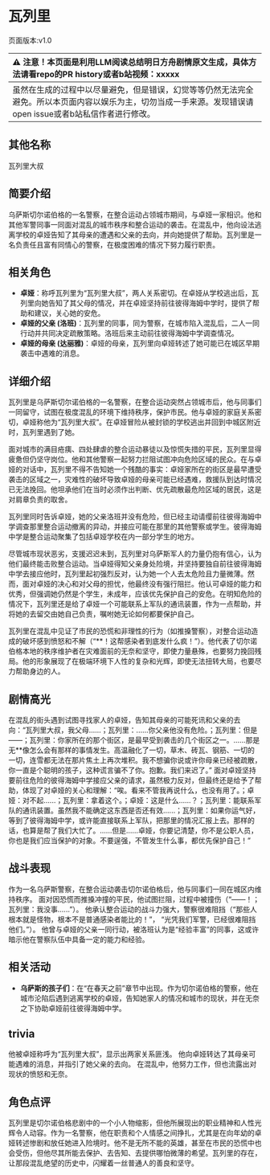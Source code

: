 # 瓦列里
页面版本:v1.0
 

| :warning: 注意！本页面是利用LLM阅读总结明日方舟剧情原文生成，具体方法请看repo的PR history或者b站视频：xxxxx           |
|:----------------------------|
| 虽然在生成的过程中以尽量避免，但是错误，幻觉等等仍然无法完全避免。所以本页面内容以娱乐为主，切勿当成一手来源。发现错误请open issue或者b站私信作者进行修改。|



## 其他名称
瓦列里大叔
## 简要介绍
乌萨斯切尔诺伯格的一名警察，在整合运动占领城市期间，与卓娅一家相识。他和其他军警同事一同面对混乱的城市秩序和整合运动的袭击。在混乱中，他向设法逃离学校的卓娅告知了其母亲的遭遇和父亲的去向，并向她提供了帮助。瓦列里是一名负责任且富有同情心的警察，在极度困难的情况下努力履行职责。
## 相关角色
-   **卓娅**：称呼瓦列里为“瓦列里大叔”，两人关系密切。在卓娅从学校逃出后，瓦列里向她告知了其父母的情况，并在卓娅坚持前往彼得海姆中学时，提供了帮助和建议，关心她的安危。
-   **卓娅的父亲 (洛班)**：瓦列里的同事，同为警察，在城市陷入混乱后，二人一同行动并共同决定疏散策略。洛班后来主动前往彼得海姆中学调查情况。
-   **卓娅的母亲 (达丽雅)**：卓娅的母亲，瓦列里向卓娅转述了她可能已在城区早期袭击中遇难的消息。
## 详细介绍
瓦列里是乌萨斯切尔诺伯格的一名警察，在整合运动突然占领城市后，他与同事们一同留守，试图在极度混乱的环境下维持秩序，保护市民。他与卓娅的家庭关系密切，卓娅称他为“瓦列里大叔”。在卓娅冒险从被封锁的学校逃出并回到中城区附近时，瓦列里遇到了她。

面对城市的满目疮痍、四处肆虐的整合运动暴徒以及惊慌失措的平民，瓦列里显得疲惫但仍坚守岗位。他和其他警察一起努力拦阻试图冲向危险区域的民众。在与卓娅的对话中，瓦列里不得不告知她一个残酷的事实：卓娅家所在的街区是最早遭受袭击的区域之一，灾难性的破坏导致卓娅的母亲可能已经遇难，救援队到达时情况已无法挽回。他坦承他们在当时必须作出判断、优先疏散最危险区域的居民，这是对肩章负责的取舍。

瓦列里同时告诉卓娅，她的父亲洛班并没有危险，但已经主动请缨前往彼得海姆中学调查那里整合运动撤离的异动，并接应可能在那里的其他警察或学生。彼得海姆中学是整合运动聚集了包括卓娅学校在内一部分学生的地方。

尽管城市现状恶劣，支援迟迟未到，瓦列里对乌萨斯军人的力量仍抱有信心，认为他们最终能击败整合运动。当卓娅得知父亲身处险境，并坚持要独自前往彼得海姆中学去接应他时，瓦列里起初强烈反对，认为她一个人去太危险且力量微薄。然而，面对卓娅的决心和对父母的担忧，他最终没有强行阻拦。他认可卓娅的能力和优秀，但强调她仍然是个学生，未成年，应该优先保护自己的安危。在明知危险的情况下，瓦列里还是给了卓娅一个可能联系上军队的通讯装置，作为一点帮助，并将她的去留交由她自己负责，嘱咐她无论如何都要保护自己。

瓦列里在混乱中见证了市民的恐慌和非理性的行为（如推搡警察），对整合运动造成的破坏感到愤怒和不解（“**！这帮感染者到底发什么疯！”）。他代表了切尔诺伯格本地的秩序维护者在灾难面前的无奈和坚守，即使力量悬殊，也要努力挽回残局。他的形象展现了在极端环境下人性的复杂和光辉，即使无法扭转大局，也要尽力帮助身边的人。
## 剧情高光
在混乱的街头遇到试图寻找家人的卓娅，告知其母亲的可能死讯和父亲的去向：“瓦列里大叔，我父母......；瓦列里：......你父亲他没有危险。；瓦列里：但是——；瓦列里：你家所在的那个街区，是最早受到袭击的几个街区之一。......那是无**像怎么会有那样的事情发生。高温融化了一切，草木、砖瓦、钢筋、一切的一切，连雪都无法在那片焦土上再次堆积。我不想骗你说或许你母亲已经被疏散，你一直是个聪明的孩子，这种谎言骗不了你。抱歉。我们来迟了。”
面对卓娅坚持要前往危险的彼得海姆中学接应父亲的请求，虽然极力反对，但最终还是给予了帮助，体现了对卓娅的关心和理解：“唉。看来不管我再说什么，也没有用了。；卓娅：对不起......；瓦列里：拿着这个。；卓娅：这是什么......？；瓦列里：能联系军队的通讯装置。虽然我不能确定这东西是否还有效......；瓦列里：如果你运气好，等到了彼得海姆中学，或许能直接联系上军队，把那里的情况汇报上去。那样的话，也算是帮了我们大忙了。......但是......卓娅，你要记清楚，你不是公职人员，你也是我们应当保护的对象。不要逞强，不管发生什么事，都优先保护自己！”
## 战斗表现
作为一名乌萨斯警察，在整合运动袭击切尔诺伯格后，他与同事们一同在城区内维持秩序。
面对因恐慌而推搡冲撞的平民，他试图拦阻，过程中被撞伤（“——！；瓦列里：我没事......”）。
他承认整合运动的战斗力强大，警察很难阻挡（“那些人根本就是怪物，根本不是普通感染者能比的！”， “光凭我们军警，已经很难阻挡他们。”）。
他曾与卓娅的父亲一同行动，被洛班认为是“经验丰富”的同事，这或许暗示他在警察队伍中具备一定的能力和经验。
## 相关活动
-   **乌萨斯的孩子们**：在“在春天之前”章节中出现。作为切尔诺伯格的警察，他在城市沦陷后遇到逃离学校的卓娅，告知她家人的情况和城市的现状，并在无奈之下协助卓娅前往彼得海姆中学。
## trivia
他被卓娅称呼为“瓦列里大叔”，显示出两家关系匪浅。
他向卓娅转达了其母亲可能遇难的消息，并指引了她父亲的去向。
在混乱中，他努力工作，但也流露出对现状的愤怒和无奈。
## 角色点评
瓦列里是切尔诺伯格悲剧中的一个小人物缩影，但他所展现出的职业精神和人性光辉令人动容。作为一名警察，他在职责和个人情感之间挣扎，尤其是在向年幼的卓娅转述惨剧和放任她进入险境时。他不是无所不能的英雄，甚至在市民的恐慌中也会受伤，但他尽其所能去保护、去告知、去提供哪怕微薄的希望。瓦列里的存在，让那段混乱绝望的历史中，闪耀着一丝普通人的善良和坚守。